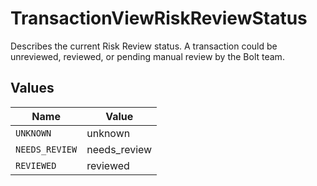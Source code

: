 # TransactionViewRiskReviewStatus

Describes the current Risk Review status. A transaction could be unreviewed, reviewed, or pending manual review by the Bolt team.


## Values

| Name           | Value          |
| -------------- | -------------- |
| `UNKNOWN`      | unknown        |
| `NEEDS_REVIEW` | needs_review   |
| `REVIEWED`     | reviewed       |